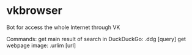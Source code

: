 # vkbrowser
Bot for access the whole Internet through VK

Commands:
    get main result of search in DuckDuckGo: .ddg [query]
    get webpage image: .urlim [url]
